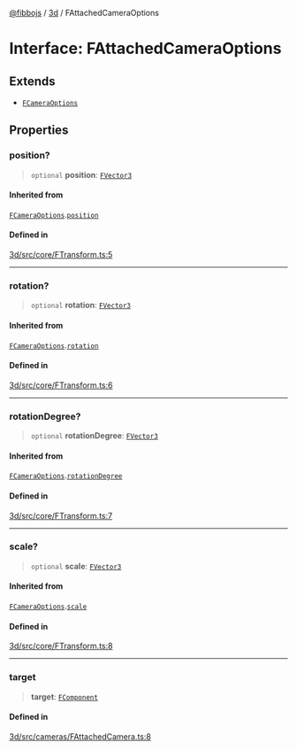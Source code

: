 [@fibbojs](/api/index) / [3d](/api/3d) / FAttachedCameraOptions

# Interface: FAttachedCameraOptions

## Extends

- [`FCameraOptions`](FCameraOptions.md)

## Properties

### position?

> `optional` **position**: [`FVector3`](FVector3.md)

#### Inherited from

[`FCameraOptions`](FCameraOptions.md).[`position`](FCameraOptions.md#position)

#### Defined in

[3d/src/core/FTransform.ts:5](https://github.com/fibbojs/fibbo/blob/b496854a6f37e79caf42562bf7512dfda8184f7a/packages/3d/src/core/FTransform.ts#L5)

***

### rotation?

> `optional` **rotation**: [`FVector3`](FVector3.md)

#### Inherited from

[`FCameraOptions`](FCameraOptions.md).[`rotation`](FCameraOptions.md#rotation)

#### Defined in

[3d/src/core/FTransform.ts:6](https://github.com/fibbojs/fibbo/blob/b496854a6f37e79caf42562bf7512dfda8184f7a/packages/3d/src/core/FTransform.ts#L6)

***

### rotationDegree?

> `optional` **rotationDegree**: [`FVector3`](FVector3.md)

#### Inherited from

[`FCameraOptions`](FCameraOptions.md).[`rotationDegree`](FCameraOptions.md#rotationdegree)

#### Defined in

[3d/src/core/FTransform.ts:7](https://github.com/fibbojs/fibbo/blob/b496854a6f37e79caf42562bf7512dfda8184f7a/packages/3d/src/core/FTransform.ts#L7)

***

### scale?

> `optional` **scale**: [`FVector3`](FVector3.md)

#### Inherited from

[`FCameraOptions`](FCameraOptions.md).[`scale`](FCameraOptions.md#scale)

#### Defined in

[3d/src/core/FTransform.ts:8](https://github.com/fibbojs/fibbo/blob/b496854a6f37e79caf42562bf7512dfda8184f7a/packages/3d/src/core/FTransform.ts#L8)

***

### target

> **target**: [`FComponent`](../classes/FComponent.md)

#### Defined in

[3d/src/cameras/FAttachedCamera.ts:8](https://github.com/fibbojs/fibbo/blob/b496854a6f37e79caf42562bf7512dfda8184f7a/packages/3d/src/cameras/FAttachedCamera.ts#L8)
